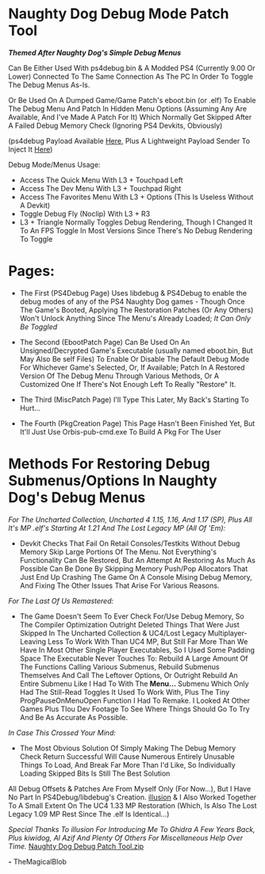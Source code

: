 # Naughty Dog Debug Mode Patch Tool
_**Themed After Naughty Dog's Simple Debug Menus**_

Can Be Either Used With ps4debug.bin &amp; A Modded PS4 (Currently 9.00 Or Lower)
Connected To The Same Connection As The PC In Order To Toggle The Debug Menus As-Is.

Or Be Used On A Dumped Game/Game Patch's eboot.bin (or .elf) To Enable The Debug Menu And Patch In Hidden Menu Options (Assuming Any Are Available,
And I've Made A Patch For It) Which Normally Get Skipped After A Failed Debug Memory Check (Ignoring PS4 Devkits, Obviously)

(ps4debug Payload Available [Here](https://github.com/jogolden/ps4debug/releases), Plus A Lightweight Payload Sender To Inject It [Here](https://github.com/TheMagicalBlob/Blobs-Payload-Sender/releases/download/1.7.1-Final/Payload.Sender.1.7.1.exe))

Debug Mode/Menus Usage:
- Access The Quick Menu With L3 + Touchpad Left
- Access The Dev Menu With L3 + Touchpad Right
- Access The Favorites Menu With L3 + Options (This Is Useless Without A Devkit)
- Toggle Debug Fly (Noclip) With L3 + R3
- L3 + Triangle Normally Toggles Debug Rendering, Though I Changed It To An FPS Toggle In Most Versions Since There's No Debug Rendering To Toggle

# Pages:

- The First (PS4Debug Page) Uses libdebug &amp; PS4Debug to enable the debug modes of any of the PS4 Naughty Dog games - Though Once The Game's Booted, Applying The Restoration Patches (Or Any Others) Won't Unlock Anything Since The Menu's Already Loaded; *It Can Only Be Toggled*

- The Second (EbootPatch Page) Can Be Used On An Unsigned/Decrypted Game's Executable (usually named eboot.bin, But May Also Be self Files) 
To Enable Or Disable The Default Debug Mode For Whichever Game's Selected, Or, If Available; Patch In A Restored Version Of The Debug Menu Through Various Methods, Or A Customized One If There's Not Enough Left To Really "Restore" It.

- The Third (MiscPatch Page) I'll Type This Later, My Back's Starting To Hurt...

- The Fourth (PkgCreation Page) This Page Hasn't Been Finished Yet, But It'll Just Use Orbis-pub-cmd.exe To Build A Pkg For The User


# Methods For Restoring Debug Submenus/Options In Naughty Dog's Debug Menus

_For The Uncharted Collection, Uncharted 4 1.15, 1.16, And 1.17 (SP), Plus All It's MP .elf's Starting At 1.21 And The Lost Legacy MP (All Of 'Em):_
- Devkit Checks That Fail On Retail Consoles/Testkits Without Debug Memory Skip Large Portions Of The Menu. Not Everything's Functionality Can Be Restored, But An Attempt At Restoring As Much As Possible Can Be Done By Skipping Memory Push/Pop Allocators That Just End Up Crashing The Game On A Console Mising Debug Memory, And Fixing The Other Issues That Arise For Various Reasons.

_For The Last Of Us Remastered:_
- The Game Doesn't Seem To Ever Check For/Use Debug Memory, So The Compiler Optimization Outright Deleted Things That Were Just Skipped In The Uncharted Collection &amp; UC4/Lost Legacy Multiplayer- Leaving Less To Work With Than UC4 MP, But Still Far More Than We Have In Most Other Single Player Executables, So I Used Some Padding Space The Executable Never Touches To: Rebuild A Large Amount Of The Functions Calling Various Submenus, Rebuild Submenus Themselves And Call The Leftover Options, Or Outright Rebuild An Entire Submenu Like I Had To With The **Menu...** Submenu Which Only Had The Still-Read Toggles It Used To Work With, Plus The Tiny ProgPauseOnMenuOpen Function I Had To Remake.
I Looked At Other Games Plus Tlou Dev Footage To See Where Things Should Go To Try And Be As Accurate As Possible.

_In Case This Crossed Your Mind:_
- The Most Obvious Solution Of Simply Making The Debug Memory Check Return Successful Will Cause Numerous Entirely Unusable Things To Load, And Break Far More Than I'd Like, So Individually Loading Skipped Bits Is Still The Best Solution





All Debug Offsets & Patches Are From Myself Only (For Now...), But I Have No Part In PS4Debug/libdebug's Creation.
[illusion](https://github.com/illusion0001) &amp; I Also Worked Together To A Small Extent On The UC4 1.33 MP Restoration (Which, Is Also The Lost Legacy 1.09 MP Rest Since The .elf Is Identical...)

*Special Thanks To illusion For Introducing Me To Ghidra A Few Years Back, Plus kiwidog, Al Azif And Plenty Of Others For Miscellaneous Help Over Time.*
[Naughty Dog Debug Patch Tool.zip](https://github.com/TheMagicalBlob/NaughtyDog-Debug-Menu-Patch-Tool/files/10361168/Naughty.Dog.Debug.Patch.Tool.zip)

**-** TheMagicalBlob
